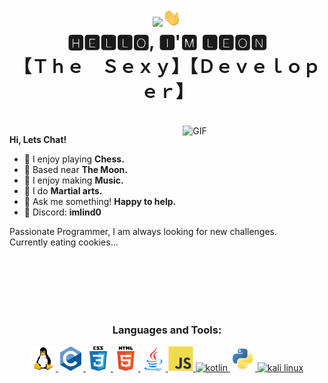 <h1 align="center"><img src="https://github.com/TheDudeThatCode/TheDudeThatCode/blob/master/Assets/Earth.gif" width="24px"><img src="https://raw.githubusercontent.com/ABSphreak/ABSphreak/master/gifs/Hi.gif" width="30px"><br>🅷🅴🅻🅻🅾, 🅸'🅼 🅻🅴🅾🅽<br>【Ｔｈｅ　Ｓｅｘｙ】【Ｄｅｖｅｌｏｐｅｒ】</h1><br>
  <img align="right" alt="GIF" src="https://github.com/abhisheknaiidu/abhisheknaiidu/blob/master/code.gif?raw=true" width="45%" />
  <p width="45%"><b>Hi, Lets Chat!</b>
  <ul>
    <li>💬 I enjoy playing <b>Chess.</b></li>
    <li>💬 Based near <b>The Moon.</b></li>
    <li>💬 I enjoy making <b>Music.</b></li>
    <li>💬 I do <b>Martial arts.</b></li>
    <li>💬 Ask me something! <b>Happy to help.</b></li>
    <li>💬 Discord: <b>imlind0</b>
  </ul>
Passionate Programmer, I am always looking for new challenges.
<br>Currently eating cookies...</p>
</p>

<br>
<br>
<br>
<br>
<br>

<h3 align="center">Languages and Tools:</h3>
<p align="center"><a href="https://www.linux.org/" target="_blank" rel="noreferrer">
    <img src="https://raw.githubusercontent.com/github/explore/80688e429a7d4ef2fca1e82350fe8e3517d3494d/topics/linux/linux.png" alt="linux" width="40" height="40" />
  </a><a href="https://www.cprogramming.com/" target="_blank"
    rel="noreferrer"> <img src="https://raw.githubusercontent.com/devicons/devicon/master/icons/c/c-original.svg"
      alt="c" width="40" height="40" /> </a> <a href="https://www.w3schools.com/css/" target="_blank"
    rel="noreferrer"> <img
      src="https://raw.githubusercontent.com/devicons/devicon/master/icons/css3/css3-original-wordmark.svg" alt="css3"
      width="40" height="40" /> </a> <a href="https://www.w3.org/html/" target="_blank" rel="noreferrer"> <img
      src="https://raw.githubusercontent.com/devicons/devicon/master/icons/html5/html5-original-wordmark.svg"
      alt="html5" width="40" height="40" /> </a> <a href="https://www.java.com" target="_blank" rel="noreferrer"> <img
      src="https://raw.githubusercontent.com/devicons/devicon/master/icons/java/java-original.svg" alt="java" width="40"
      height="40" /> </a> <a href="https://developer.mozilla.org/en-US/docs/Web/JavaScript" target="_blank"
    rel="noreferrer"> <img
      src="https://raw.githubusercontent.com/devicons/devicon/master/icons/javascript/javascript-original.svg"
      alt="javascript" width="40" height="40" /> </a> <a href="https://kotlinlang.org" target="_blank" rel="noreferrer">
    <img src="https://www.vectorlogo.zone/logos/kotlinlang/kotlinlang-icon.svg" alt="kotlin" width="40" height="40" />
  </a><a href="https://www.python.org" target="_blank" rel="noreferrer"> <img
      src="https://raw.githubusercontent.com/devicons/devicon/master/icons/python/python-original.svg" alt="python"
      width="40" height="40" /> </a><a href="https://www.kali.org/" target="_blank" rel="noreferrer">
    <img src="https://github.com/lucasfrag/Kali-Linux-Tools-Interface/blob/master/assets/img/logo.png" alt="kali linux" width="40" height="40" />
  </a></p>
  
